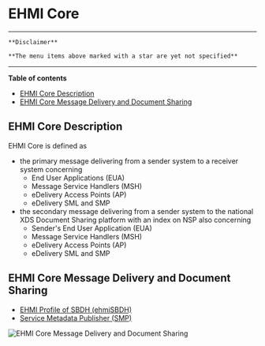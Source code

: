 # EHMI Core

***

    **Disclaimer** 
    
    **The menu items above marked with a star are yet not specified**
    

***

**Table of contents**
- [EHMI Core Description](#ehmi-core-description)
- [EHMI Core Message Delivery and Document Sharing](#ehmi-core-message-delivery-and-document-sharing)

## EHMI Core Description

EHMI Core is defined as 
- the primary message delivering from a sender system to a receiver system concerning 
    - End User Applications (EUA)
    - Message Service Handlers (MSH)
    - eDelivery Access Points (AP)
    - eDelivery SML and SMP
- the secondary message delivering from a sender system to the national XDS Document Sharing platform with an index on NSP also concerning 
    - Sender's End User Application (EUA)
    - Message Service Handlers (MSH)
    - eDelivery Access Points (AP)
    - eDelivery SML and SMP

## EHMI Core Message Delivery and Document Sharing

- [EHMI Profile of SBDH (ehmiSBDH)](/ehmiSBDH/index.md)
- [Service Metadata Publisher (SMP)](/SMP/index.md)

![EHMI Core Message Delivery and Document Sharing](/ehmi/assets/images/1_EHMI_Meddelelsesforsendelse_og_dokumentdeling_1315x563.png)
